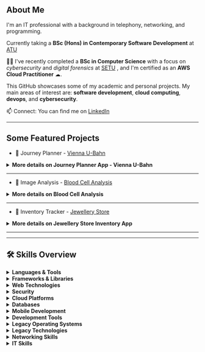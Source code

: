 ## About Me

I'm an IT professional with a background in telephony, networking, and programming.

Currently taking a **BSc (Hons) in Contemporary Software Development** at [ATU](https://www.atu.ie/)

👨‍🎓 I've recently completed a **BSc in Computer Science** with a focus on *cybersecurity* and *digital forensics* at [SETU](https://www.setu.ie/) , and I'm certified as an **AWS Cloud Practitioner** ☁.

This GitHub showcases some of my academic and personal projects.
My main areas of interest are: **software development**, **cloud computing**, **devops**, and **cybersecurity**.

📫 Connect:
You can find me on [LinkedIn](https://linkedin.com/in/michaelkevinmckibbin)

---


## Some Featured Projects
- 🚋 Journey Planner - [Vienna U-Bahn](https://github.com/MichaelMcKibbin/ViennaUBahn)
<details>
<summary><strong>More details on Journey Planner App - Vienna U-Bahn</strong></summary>

Repo: [ViennaUBahn](https://github.com/MichaelMcKibbin/ViennaUBahn)
- An application to plan and display a trip on the Vienna U-Bahn underground network
- Built with Java & JavaFX
- Demonstrates the differences in various search algorithms some of which generate multiple possible routes.
- BFS: Breadth First Search
- DFS: Depth First Search - Iterative
- DFS: Depth First Search - Recursive
- Dijkstra's Algorithm - Shortest Route / Least Cost
- Allows adding of extra stops (waypoints)
- Weighting based on cost, time, & distance
- Colour coded route map and route stations list
- Various metrics calculated including calculated distance between stations & euclidian distance, travel time, & processing time.
</details>

---
- 🔬 Image Analysis - [Blood Cell Analysis](https://github.com/MichaelMcKibbin/ImageAnalysis)

<details>
<summary><strong>More details on Blood Cell Analysis</strong></summary>

Repo: [ImageAnalysis](https://github.com/MichaelMcKibbin/ImageAnalysis)
- An application for analyzing microscope images to detect and count blood cells using computer vision techniques.
- Built with Java & JavaFX
- Uses Union-Find algorithm
- Identifies cells by colour, shape, & size
- Implements custom image processing filters
</details>

---
- 💍 Inventory Tracker - [Jewellery Store](https://github.com/MichaelMcKibbin/JS1)
<details>
<summary><strong>More details on Jewellery Store Inventory App</strong></summary>

Repo: [ImageAnalysis](https://github.com/MichaelMcKibbin/ImageAnalysis)
- An application for tracking inventory in a jewellery store.
- Built with Java & JavaFX
- Uses custom nested linked lists.
- Various methods for searching and displaying inventory items are offered.
</details>

---

---
## 🛠 Skills Overview

<details>
<summary><strong>Languages & Tools</strong></summary>

Java, Python, JavaScript, HTML/CSS, SQL, and more.

</details>

<details>
<summary><strong>Frameworks & Libraries</strong></summary>

JavaFX, OpenCV, React, Node.js

</details>

<details>
<summary><strong>Web Technologies</strong></summary>

REST APIs, Bootstrap, Responsive Design, HTTP/HTTPS, JSON/XML

</details>

<details>
<summary><strong>Security</strong></summary>

Kali Linux, Penetration Testing, Wireshark, Cryptography, Nmap, Metasploit, Burp Suite

</details>

<details>
<summary><strong>Cloud Platforms</strong></summary>

AWS (EC2, S3, RDS, Route 53, IAM, Lambda, CloudWatch, etc.)

</details>

<details>
<summary><strong>Databases</strong></summary>

MongoDB, MySQL

</details>

<details>
<summary><strong>Mobile Development</strong></summary>

Android Studio, Android SDK, Gradle, Mobile UI/UX

</details>

<details>
<summary><strong>Development Tools</strong></summary>

Git, GitHub, IntelliJ IDEA, VS Code, Maven

</details>

<details>
<summary><strong>Legacy Operating Systems</strong></summary>

MS-DOS / PC-DOS, Windows 3.x / 9x / ME / NT / 2000 / XP / 7 / 8, Mandrake Linux, Classic Mac OS, OS/2, Novell NetWare

</details>

<details>
<summary><strong>Legacy Technologies</strong></summary>

Batch Scripting, Visual Basic, BASIC/QBasic, VBA

</details>

<details>
<summary><strong>Networking Skills</strong></summary>

**Protocols:** TCP/IP, OSPF, BGP, EIGRP, IPv4/IPv6, VLANs, STP, DHCP, DNS  
**Security:** ACLs, Firewalls, VPNs (IPSec/SSL), IPS/IDS, Port Security, AAA, NAT/PAT  
**Cisco Hardware:** Routers, Switches, Wireless Controllers, Security Appliances  
**Services:** QoS, VoIP, WAN, SDN, Cloud Networking, Security Operations  
**Management:** SNMP, Console Access  
**Troubleshooting Tools:** Ping, Traceroute, Wireshark, Network Analyzers, Cisco Show/Debug Commands

</details>

<details>
<summary><strong>IT Skills</strong></summary>

Hardware Troubleshooting, Operating Systems, PC Components, Mobile Devices, Networking, System Configuration, User Support, Preventive Maintenance

</details>




<!--
**MichaelMcKibbin/MichaelMcKibbin** is a ✨ _special_ ✨ repository because its `README.md` (this file) appears on my GitHub profile.
-->

